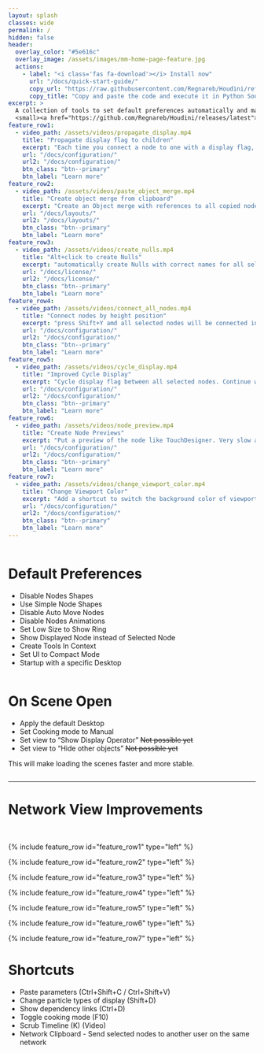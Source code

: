 ```yaml
---
layout: splash
classes: wide
permalink: /
hidden: false
header:
  overlay_color: "#5e616c"
  overlay_image: /assets/images/mm-home-page-feature.jpg
  actions:
    - label: "<i class='fas fa-download'></i> Install now"
      url: "/docs/quick-start-guide/"
      copy_url: "https://raw.githubusercontent.com/Regnareb/Houdini/refs/heads/main/python2.7libs/tools/installer.py"
      copy_title: "Copy and paste the code and execute it in Python Source Editor"
excerpt: >
  A collection of tools to set default preferences automatically and make Houdini more usable and <acronym title="https://raw.githubusercontent.com/Regnareb/Houdini/refs/heads/main/python2.7libs/tools/installer.py" >stable</acronym>.<br />
  <small><a href="https://github.com/Regnareb/Houdini/releases/latest">Latest release v0.3.1</a></small>
feature_row1:
  - video_path: /assets/videos/propagate_display.mp4
    title: "Propagate display flag to children"
    excerpt: "Each time you connect a node to one with a display flag, the flag is transferred to the new one"
    url: "/docs/configuration/"
    url2: "/docs/configuration/"
    btn_class: "btn--primary"
    btn_label: "Learn more"
feature_row2:
  - video_path: /assets/videos/paste_object_merge.mp4
    title: "Create object merge from clipboard"
    excerpt: "Create an Object merge with references to all copied nodes (Alt+V)"
    url: "/docs/layouts/"
    url2: "/docs/layouts/"
    btn_class: "btn--primary"
    btn_label: "Learn more"
feature_row3:
  - video_path: /assets/videos/create_nulls.mp4
    title: "Alt+click to create Nulls"
    excerpt: "automatically create Nulls with correct names for all selected nodes"
    url: "/docs/license/"
    url2: "/docs/license/"
    btn_class: "btn--primary"
    btn_label: "Learn more"
feature_row4:
  - video_path: /assets/videos/connect_all_nodes.mp4
    title: "Connect nodes by height position"
    excerpt: "press Shift+Y amd all selected nodes will be connected in the order of their height"
    url: "/docs/configuration/"
    url2: "/docs/configuration/"
    btn_class: "btn--primary"
    btn_label: "Learn more"
feature_row5:
  - video_path: /assets/videos/cycle_display.mp4
    title: "Improved Cycle Display"
    excerpt: "Cycle display flag between all selected nodes. Continue working after deselecting them"
    url: "/docs/configuration/"
    url2: "/docs/configuration/"
    btn_class: "btn--primary"
    btn_label: "Learn more"
feature_row6:
  - video_path: /assets/videos/node_preview.mp4
    title: "Create Node Previews"
    excerpt: "Put a preview of the node like TouchDesigner. Very slow and experimental"
    url: "/docs/configuration/"
    url2: "/docs/configuration/"
    btn_class: "btn--primary"
    btn_label: "Learn more"
feature_row7:
  - video_path: /assets/videos/change_viewport_color.mp4
    title: "Change Viewport Color"
    excerpt: "Add a shortcut to switch the background color of viewports"
    url: "/docs/configuration/"
    url2: "/docs/configuration/"
    btn_class: "btn--primary"
    btn_label: "Learn more"
---
```



<div class="row">
  <div class="column" markdown="1"  >

    
# Default Preferences
- Disable Nodes Shapes
- Use Simple Node Shapes
- Disable Auto Move Nodes
- Disable Nodes Animations
- Set Low Size to Show Ring
- Show Displayed Node instead of Selected Node
- Create Tools In Context
- Set UI to Compact Mode
- Startup with a specific Desktop


</div>
<div class="column" markdown="1" >
  
# On Scene Open

- Apply the default Desktop
- Set Cooking mode to Manual
- Set view to “Show Display Operator” ~~Not possible yet~~
- Set view to “Hide other objects” ~~Not possible yet~~

This will make loading the scenes faster and more stable.


</div>
</div>


<hr>

# Network View Improvements 

<br/>


{% include feature_row id="feature_row1" type="left" %}

{% include feature_row id="feature_row2" type="left" %}

{% include feature_row id="feature_row3" type="left" %}

{% include feature_row id="feature_row4" type="left" %}

{% include feature_row id="feature_row5" type="left" %}

{% include feature_row id="feature_row6" type="left" %}

{% include feature_row id="feature_row7" type="left" %}


# Shortcuts
- Paste parameters (Ctrl+Shift+C / Ctrl+Shift+V)
- Change particle types of display (Shift+D)
- Show dependency links (Ctrl+D)
- Toggle cooking mode (F10)
- Scrub Timeline (K) (Video)
- Network Clipboard - Send selected nodes to another user on the same network




